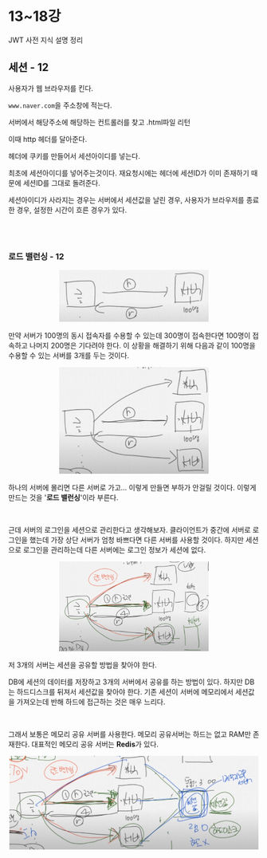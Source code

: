 # 13~18강

JWT 사전 지식 설명 정리

## 세션 - 12

사용자가 웹 브라우저를 킨다.

`www.naver.com`을 주소창에 적는다.

서버에서 해당주소에 해당하는 컨트롤러를 찾고 .html파일 리턴

이때 http 헤더를 달아준다.

헤더에 쿠키를 만들어서 세션아이디를 넣는다.

최초에 세션아이디를 넣어주는것이다. 재요청시에는 헤더에 세션ID가 이미 존재하기 때문에 세션ID를 그대로 돌려준다.

세션아이디가 사라지는 경우는 서버에서 세션값을 날린 경우, 사용자가 브라우저를 종료한 경우, 설정한 시간이 흐른 경우가 있다. 

<br>
<br>

### 로드 밸런싱 - 12

<p align="center"><img src="./imgs/로드밸런싱1.jpg"width="300"></p>

만약 서버가 100명의 동시 접속자를 수용할 수 있는데 300명이 접속한다면 100명이 접속하고 나머지 200명은 기다려야 한다. 이 상황을 해결하기 위해 다음과 같이 100명을 수용할 수 있는 서버를 3개를 두는 것이다.

<p align="center"><img src="./imgs/로드밸런싱2.jpg"width="300"></p>

하나의 서버에 몰리면 다른 서버로 가고... 이렇게 만들면 부하가 안걸릴 것이다. 이렇게 만드는 것을 '**로드 밸런싱**'이라 부른다.

<br>

근데 서버의 로그인을 세션으로 관리한다고 생각해보자. 클라이언트가 중간에 서버로 로그인을 했는데 가장 상단 서버가 엄청 바쁘다면 다른 서버를 사용할 것이다. 하지만 세션으로 로그인을 관리하는데 다른 서버에는 로그인 정보가 세션에 없다.

<p align="center"><img src="./imgs/로드밸런싱3.jpg"width="300"></p>

저 3개의 서버는 세션을 공유할 방법을 찾아야 한다.

DB에 세션의 데이터를 저장하고 3개의 서버에서 공유를 하는 방법이 있다. 하지만 DB는 하드디스크를 뒤져서 세션값을 찾아야 한다. 기존 세션이 서버에 메모리에서 세션값을 가져오는데 반해 하드에 접근하는 것은 매우 느리다.

<br>

그래서 보통은 메모리 공유 서버를 사용한다. 메모리 공유서버는 하드는 없고 RAM만 존재한다. 대표적인 메모리 공유 서버는 **Redis**가 있다.

<p align="center"><img src="./imgs/로드밸런싱4.jpg"width="500"></p>




